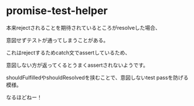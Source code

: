 # promise-test-helper
本来rejectされることを期待されているところがresolveした場合、

意図せずテストが通ってしまうことがある。

これはrejectするためcatch文でassertしているため、

意図しない方が返ってくるとうまくassertされないようです。

shouldFulfilledやshouldResolvedを挟むことで、意図しないtest passを防げる模様。

なるほどねー！
